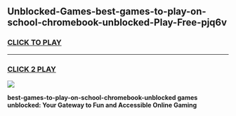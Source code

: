 
## Unblocked-Games-best-games-to-play-on-school-chromebook-unblocked-Play-Free-pjq6v
<h3>
<a href="https://premium76.site?title=best-games-to-play-on-school-chromebook-unblocked&ref=10A">CLICK TO PLAY</a></h3>
<hr>

<h3>
<a href="https://premium76.site?title=best-games-to-play-on-school-chromebook-unblocked&ref=10A">CLICK 2 PLAY</a>
  
</h3>

<a href="https://premium76.site?title=best-games-to-play-on-school-chromebook-unblocked&ref=10A"><img src="https://clearcache.store/games.png"></a>


**best-games-to-play-on-school-chromebook-unblocked games unblocked: Your Gateway to Fun and Accessible Online Gaming**
